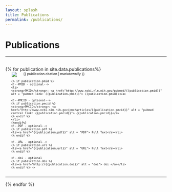 ```yaml
---
layout: splash
title: Publications
permalink: /publications/
---
```

<h1>Publications</h1>
<hr>
<br>
<!--SOLUTION TO OVERFLOW PROBLEM: https://stackoverflow.com/questions/19695784/how-can-i-make-bootstrap-columns-all-the-same-height-->

<style>
.row{
    overflow: hidden; 
}

[class*="col-"]{
    margin-bottom: -99999px;
    padding-bottom: 99999px;
}
</style>


<div class="container-fluid">
{% for publication in site.data.publications%}

<div class="row justify-content-between" style="padding-top: 60px; margin-top: -60px;">
  <div class="clearfix hidden-sm-up"></div>
  <div class="col-4">
  <!--<div class="my-img"><img src='http://via.placeholder.com/250x250' align="left" hspace="20"></div>-->
  
  <img class = "img-responsive" src = "{{publication.image}}" style="max-width: 350px" hspace="20" align="left">
  
  </div>
  <div class="clearfix hidden-sm-up"></div>
  <div class="col-8-auto" style="font-size:75%">
  {{ publication.citation | markdownify }}
  <ul style="list-style-type:none">
    
    {% if publication.pmid %}
    <!--PMID - optional-->
    <li> 
    <strong>PMID</strong>: <a href="http://www.ncbi.nlm.nih.gov/pubmed/{{publication.pmid}}" alt = "pubmed link: {{publication.pmid}}"> {{publication.pmid}}</a>  
    
    <!--PMCID - optional-->
    {% if publication.pmcid %}
	<strong>PMCID</strong>: <a href="http://www.ncbi.nlm.nih.gov/pmc/articles/{{publication.pmcid}}" alt = "pubmed central link: {{publication.pmcid}}"> {{publication.pmcid}}</a>
	{% endif %}
	</li>
    {%endif%}
    <!--PDF - optional-->
    {% if publication.pdf %}
	<li><a href="{{publication.pdf}}" alt = "PDF"> Full Text</a></li>
	{% endif %}
    
    <!--URL - optional-->
    {% if publication.url %}
	<li><a href="{{publication.url}}" alt = "URL"> Full Text</a></li>
	{% endif %}
	
	<!--doi - optional
    {% if publication.doi %}
	<li><a href="http://{{publication.doi}}" alt = "doi"> doi </a></li>
	{% endif %}-->
    
  </ul>
  
  </div>
</div> 
<hr>
{% endfor %}
</div>


